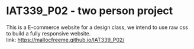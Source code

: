 # IAT339_P02 - two person project

This is a E-commerce website for a design class, we intend to use raw css to build a fully responsive website. <br>
link: https://mallocfreeme.github.io/IAT339_P02/
